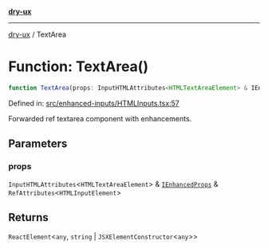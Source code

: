 [**dry-ux**](../README.md)

***

[dry-ux](../README.md) / TextArea

# Function: TextArea()

```ts
function TextArea(props: InputHTMLAttributes<HTMLTextAreaElement> & IEnhancedProps & RefAttributes<HTMLInputElement>): ReactElement<any, string | JSXElementConstructor<any>>
```

Defined in: [src/enhanced-inputs/HTMLInputs.tsx:57](https://github.com/navedr/dry-ux/blob/05824901684f5086b63edd3699fcdb1704ab19f9/src/enhanced-inputs/HTMLInputs.tsx#L57)

Forwarded ref textarea component with enhancements.

## Parameters

### props

`InputHTMLAttributes`\<`HTMLTextAreaElement`\> & [`IEnhancedProps`](../interfaces/IEnhancedProps.md) & `RefAttributes`\<`HTMLInputElement`\>

## Returns

`ReactElement`\<`any`, `string` \| `JSXElementConstructor`\<`any`\>\>
